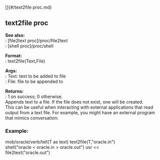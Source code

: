 []{#/text2file proc.md}    
## text2file proc    
**See also:**    
:   [file2text proc]/proc/file2text    
:   [shell proc]/proc/shell    
<!-- -->    
**Format:**    
:   text2file(Text,File)    
<!-- -->    
**Args:**    
:   Text: text to be added to file    
:   File: file to be appended to    
<!-- -->    
**Returns:**    
:   1 on success; 0 otherwise.    
Appends text to a file. If the file does not exist, one will be created.    
This can be useful when interacting with external applications that read    
output from a text file. For example, you might have an external program    
that mimics conversation:    
### Example:    
mob/oracle/verb/tell(T as text) text2file(T,\"oracle.in\")    
shell(\"oracle \< oracle.in \> oracle.out\") usr \<\<    
file2text(\"oracle.out\")  